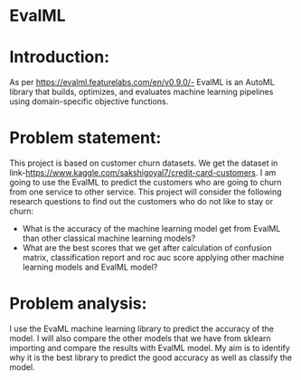 # EvalML

# Introduction:

As per https://evalml.featurelabs.com/en/v0.9.0/- EvalML is an AutoML library that builds, optimizes, and evaluates machine learning pipelines using domain-specific objective functions. 


# Problem statement: 
This project is based on customer churn datasets. We get the dataset in link-https://www.kaggle.com/sakshigoyal7/credit-card-customers. I am going to use the EvalML to predict the customers who are going to churn from one service to other service.
This project will consider the following research questions to find out the customers who do not like to stay or churn:
+ What is the accuracy of the machine learning model get from EvalML than other classical machine learning models?
+ What are the best scores that we get after calculation of confusion matrix, classification report and roc auc score applying other machine learning models and EvalML model?

# Problem analysis:
I use the EvaML machine learning library to predict the accuracy of the model. I will also compare the other models that we have from sklearn importing and compare the results with EvalML model. My aim is to identify why it is the best library to predict the good accuracy as well as classify the model.


